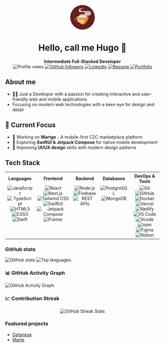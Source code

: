 <div align="center">
  <img src="./Coffee.gif" width="80" alt="Coffee animation">
</div>

<h1 align="center">Hello, call me Hugo 👋</h1>
<div align="center">
<strong>Intermediate Full-Stacked Developer</strong>
<br>
<img src="https://komarev.com/ghpvc/?username=vicentehmba&color=brightgreen&style=flat" alt="Profile views">
<a href="https://github.com/vicentehmba"><img src="https://img.shields.io/github/followers/vicentehmba?label=Follow&style=social" alt="GitHub followers"></a>
<a href="https://www.linkedin.com/in/vicentehmba/"><img src="https://img.shields.io/badge/LinkedIn-Connect-blue?logo=linkedin" alt="LinkedIn"></a>
<a href="https://sayhugo.com/resume.pdf" target="_blank">
<img src="https://img.shields.io/badge/Resume-gray?logo=readme&logoColor=white" alt="Resume">
</a>
<a href="http://www.sayhugo.com" target="_blank">
<img src="https://img.shields.io/badge/sayhugo.com-black?logo=vercel&logoColor=white" alt="Portfolio">
</a>
</div>

## About me

- 🧑‍💻 Just a Developer with a passion for creating interactive and user-friendly web and mobile applications
- Focusing on modern web technologies with a keen eye for design and detail

## 🎯 Current Focus

- 🔨 Working on **Martge** - A mobile-first C2C marketplace platform
- 📱 Exploring **SwiftUI & Jetpack Compose** for native mobile development
- 🎨 Improving **UI/UX design** skills with modern design patterns

## Tech Stack

<table>
<tr>
<th align="center">Languages</th>
<th align="center">Frontend</th>
<th align="center">Backend</th>
<th align="center">Databases</th>
<th align="center">DevOps & Tools</th>
</tr>
<tr>
<td align="center" valign="top">
<img alt="JavaScript" src="https://img.shields.io/badge/-JavaScript-F7DF1E?logo=javascript&logoColor=222&style=flat"><br>
<img alt="TypeScript" src="https://img.shields.io/badge/-TypeScript-3178C6?logo=typescript&logoColor=white&style=flat"><br>
<img alt="HTML5" src="https://img.shields.io/badge/-HTML5-E34F26?logo=html5&logoColor=white&style=flat"><br>
<img alt="CSS3" src="https://img.shields.io/badge/-CSS3-1572B6?logo=css3&logoColor=white&style=flat"><br>
<img alt="Swift" src="https://img.shields.io/badge/-Swift-FA7343?logo=swift&logoColor=white&style=flat">
</td>
<td align="center" valign="top">
<img alt="React" src="https://img.shields.io/badge/-React-61DAFB?logo=react&logoColor=222&style=flat"><br>
<img alt="Next.js" src="https://img.shields.io/badge/-Next.js-000000?logo=next.js&logoColor=white&style=flat"><br>
<img alt="Tailwind CSS" src="https://img.shields.io/badge/-Tailwind%20CSS-06B6D4?logo=tailwindcss&logoColor=white&style=flat"><br>
<img alt="SwiftUI" src="https://img.shields.io/badge/-SwiftUI-005CFF?logo=swift&logoColor=white&style=flat"><br>
<img alt="Jetpack Compose" src="https://img.shields.io/badge/-Jetpack%20Compose-4285F4?logo=jetpackcompose&logoColor=white&style=flat"><br>
<img alt="Framer" src="https://img.shields.io/badge/-Framer-0055FF?logo=framer&logoColor=white&style=flat">
</td>
<td align="center" valign="top">
<img alt="Node.js" src="https://img.shields.io/badge/-Node.js-339933?logo=node.js&logoColor=white&style=flat"><br>
<img alt="Firebase" src="https://img.shields.io/badge/-Firebase-FFCA28?logo=firebase&logoColor=222&style=flat"><br>
<img alt="REST APIs" src="https://img.shields.io/badge/-REST%20APIs-5A67D8?logo=fastapi&logoColor=white&style=flat">
</td>
<td align="center" valign="top">
<img alt="PostgreSQL" src="https://img.shields.io/badge/-PostgreSQL-4169E1?logo=postgresql&logoColor=white&style=flat"><br>
<img alt="MongoDB" src="https://img.shields.io/badge/-MongoDB-47A248?logo=mongodb&logoColor=white&style=flat">
</td>
<td align="center" valign="top">
<img alt="Git" src="https://img.shields.io/badge/-Git-F05032?logo=git&logoColor=white&style=flat"><br>
<img alt="GitHub" src="https://img.shields.io/badge/-GitHub-181717?logo=github&logoColor=white&style=flat"><br>
<img alt="Docker" src="https://img.shields.io/badge/-Docker-2496ED?logo=docker&logoColor=white&style=flat"><br>
<img alt="Vercel" src="https://img.shields.io/badge/-Vercel-000000?logo=vercel&logoColor=white&style=flat"><br>
<img alt="Netlify" src="https://img.shields.io/badge/-Netlify-00C7B7?logo=netlify&logoColor=white&style=flat"><br>
<img alt="VS Code" src="https://img.shields.io/badge/-VS%20Code-007ACC?logo=visual-studio-code&logoColor=white&style=flat"><br>
<img alt="Xcode" src="https://img.shields.io/badge/-Xcode-1575F9?logo=xcode&logoColor=white&style=flat"><br>
<img alt="npm" src="https://img.shields.io/badge/-npm-CB3837?logo=npm&logoColor=white&style=flat"><br>
<img alt="Figma" src="https://img.shields.io/badge/-Figma-F24E1E?logo=figma&logoColor=white&style=flat"><br>
<img alt="Notion" src="https://img.shields.io/badge/-Notion-000000?logo=notion&logoColor=white&style=flat">
</td>
</tr>
</table>

### GitHub stats

<p>
  <img height="170" src="https://github-readme-stats.vercel.app/api?username=vicentehmba&show_icons=true&theme=transparent" alt="GitHub stats">
  <img height="170" src="https://github-readme-stats.vercel.app/api/top-langs/?username=vicentehmba&layout=compact&theme=transparent" alt="Top languages">
</p>

### 📊 GitHub Activity Graph

<img src="https://github-readme-activity-graph.vercel.app/graph?username=vicentehmba&theme=react-dark&hide_border=true&area=true" alt="GitHub Activity Graph">

### 📈 Contribution Streak

<p align="center">
  <img src="https://github-readme-streak-stats.herokuapp.com/?user=vicentehmba&theme=dark&hide_border=true&date_format=M%20j%5B%2C%20Y%5D" alt="GitHub Streak Stats">
</p>

### Featured projects

- [Datanesa](https://datanesa.com)
- [Marte](http://martge.com)
